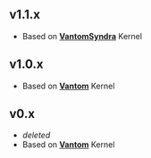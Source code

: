 ## v1.1.x
- Based on **[VantomSyndra](https://github.com/Kenvyra/android_kernel_xiaomi_sm6150)** Kernel

## v1.0.x
- Based on **[Vantom](https://github.com/vantoman/kernel_xiaomi_sm6150)** Kernel

## v0.x
- *deleted*
- Based on **[Vantom](https://github.com/vantoman/kernel_xiaomi_sm6150)** Kernel
